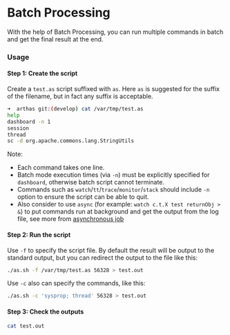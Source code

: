 Batch Processing
================

With the help of Batch Processing, you can run multiple commands in batch and get the final result at the end.

### Usage

#### Step 1: Create the script

Create a `test.as` script suffixed with `as`. Here `as` is suggested for the suffix of the filename, but in fact any suffix is acceptable.

```bash
➜  arthas git:(develop) cat /var/tmp/test.as
help
dashboard -n 1
session
thread
sc -d org.apache.commons.lang.StringUtils
```

Note:
* Each command takes one line.
* Batch mode execution times (via `-n`) must be explicitly specified for `dashboard`, otherwise batch script cannot terminate.
* Commands such as `watch`/`tt`/`trace`/`monitor`/`stack` should include `-n` option to ensure the script can be able to quit.
* Also consider to use `async` (for example: `watch c.t.X test returnObj > &`) to put commands run at background and get the output from the log file, see more from [asynchronous job](async.md)

#### Step 2: Run the script

Use `-f` to specify the script file. By default the result will be output to the standard output, but you can redirect the output to the file like this:

```bash
./as.sh -f /var/tmp/test.as 56328 > test.out
```

Use `-c` also can specify the commands, like this:

```bash
./as.sh -c 'sysprop; thread' 56328 > test.out
```

#### Step 3: Check the outputs

```bash
cat test.out
```
